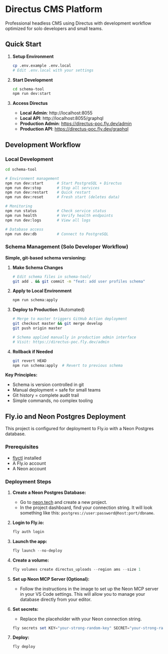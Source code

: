 # Directus CMS Platform

Professional headless CMS using Directus with development workflow optimized for solo developers and small teams.

## Quick Start

1. **Setup Environment**
   ```bash
   cp .env.example .env.local
   # Edit .env.local with your settings
   ```

2. **Start Development**
   ```bash
   cd schema-tool
   npm run dev:start
   ```

3. **Access Directus**
   - **Local Admin**: http://localhost:8055
   - **Local API**: http://localhost:8055/graphql
   - **Production Admin**: https://directus-poc.fly.dev/admin
   - **Production API**: https://directus-poc.fly.dev/graphql

## Development Workflow

### Local Development
```bash
cd schema-tool

# Environment management
npm run dev:start      # Start PostgreSQL + Directus
npm run dev:stop       # Stop all services
npm run dev:restart    # Quick restart
npm run dev:reset      # Fresh start (deletes data)

# Monitoring
npm run status         # Check service status
npm run health         # Verify health endpoints
npm run dev:logs       # View all logs

# Database access
npm run dev:db         # Connect to PostgreSQL
```

### Schema Management (Solo Developer Workflow)

**Simple, git-based schema versioning:**

1. **Make Schema Changes**
   ```bash
   # Edit schema files in schema-tool/
   git add . && git commit -m "feat: add user profiles schema"
   ```

2. **Apply to Local Environment**
   ```bash
   npm run schema:apply
   ```

3. **Deploy to Production** (Automated)
   ```bash
   # Merge to master triggers GitHub Action deployment
   git checkout master && git merge develop
   git push origin master
   
   # Schema applied manually in production admin interface
   # Visit: https://directus-poc.fly.dev/admin
   ```

4. **Rollback if Needed**
   ```bash
   git revert HEAD
   npm run schema:apply  # Revert to previous schema
   ```

**Key Principles:**
- Schema is version controlled in git
- Manual deployment = safe for small teams
- Git history = complete audit trail
- Simple commands, no complex tooling

## Fly.io and Neon Postgres Deployment

This project is configured for deployment to Fly.io with a Neon Postgres database.

### Prerequisites

*   [flyctl](https://fly.io/docs/hands-on/install-flyctl/) installed
*   A Fly.io account
*   A Neon account

### Deployment Steps

1.  **Create a Neon Postgres Database:**
    *   Go to [neon.tech](https://neon.tech/) and create a new project.
    *   In the project dashboard, find your connection string. It will look something like this: `postgres://user:password@host:port/dbname`.

2.  **Login to Fly.io:**
    ```powershell
    fly auth login
    ```

3.  **Launch the app:**
    ```powershell
    fly launch --no-deploy
    ```

4.  **Create a volume:**
    ```powershell
    fly volumes create directus_uploads --region ams --size 1
    ```

5.  **Set up Neon MCP Server (Optional):**
    *   Follow the instructions in the image to set up the Neon MCP server in your VS Code settings. This will allow you to manage your database directly from your editor.

6.  **Set secrets:**
    *   Replace the placeholder with your Neon connection string.
    ```powershell
    fly secrets set KEY="your-strong-random-key" SECRET="your-strong-random-secret" ADMIN_EMAIL="wmasman@gmail.com" ADMIN_PASSWORD="password" DB_CONNECTION_STRING="your-neon-connection-string"
    ```

7.  **Deploy:**
    ```powershell
    fly deploy
    ```

